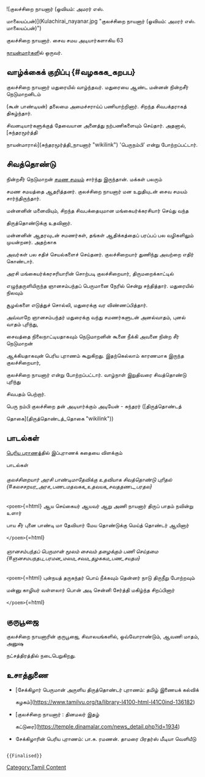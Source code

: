 ![குலச்சிறை நாயனார் (ஓவியம்: அமரர் எஸ்.
மாலையப்பன்)](Kulachirai_nayanar.jpg "குலச்சிறை நாயனார் (ஓவியம்: அமரர் எஸ். மாலையப்பன்)")
குலச்சிறை நாயனார். சைவ சமய அடியார்களாகிய 63
[நாயன்மார்கள](நாயன்மார்கள் "wikilink")ில் ஒருவர்.

## வாழ்க்கைக் குறிப்பு {#வழககக_கறபப}

குலச்சிறை நாயனார் மதுரையில் வாழ்ந்தவர். மதுரையை ஆண்ட மன்னன் நின்றசீர் நெடுமாறனிடம்
(கூன் பாண்டியன்) தலைமை அமைச்சராய்ப் பணியாற்றினார். சிறந்த சிவபக்தராகத் திகழ்ந்தார்.
சிவனடியார்களுக்குத் தேவையான அனைத்து நற்பணிகளையும் செய்தார். அதனால், [சுந்தரமூர்த்தி
நாயன்மாரால்](சுந்தரமூர்த்தி_நாயனார் "wikilink") 'பெருநம்பி' என்று போற்றப்பட்டார்.

## சிவத்தொண்டு

நின்றசீர் நெடுமாறன் [சமண சமயம்](சமணம் "wikilink") சார்ந்து இருந்தான். மக்கள் பலரும்
சமண சமயத்தை ஆதரித்தனர். குலச்சிறை நாயனார் மன உறுதியுடன் சைவ சமயம் சார்ந்திருந்தார்.
மன்னனின் மனைவியும், சிறந்த சிவபக்தையுமான மங்கையர்க்கரசியார் செய்து வந்த
திருத்தொண்டுக்கு உதவினார்.

மன்னனின் ஆதரவுடன் சமணர்கள், தங்கள் ஆதிக்கத்தைப் பரப்பப் பல வழிகளிலும் முயன்றனர். அதற்காக
அவர்கள் பல சதிச் செயல்களைச் செய்தனர். குலச்சிறையார் துணிந்து அவற்றை எதிர் கொண்டார்.
அரசி மங்கையர்க்கரசரியாரின் சொற்படி குலச்சிறையார், திருமறைக்காட்டில்
எழுந்தருளியிருந்த ஞானசம்பந்தப் பெருமானை நேரில் சென்று சந்தித்தார். மதுரையில் நிலவும்
சூழல்களை எடுத்துச் சொல்லி, மதுரைக்கு வர விண்ணப்பித்தார்.

அவ்வாறே ஞானசம்பந்தர் மதுரைக்கு வந்து சமணர்களுடன் அனல்வாதம், புனல் வாதம் புரிந்து,
சைவத்தை நிலைநாட்டியதாகவும் நெடுமாறனின் கூனை நீக்கி அவனை நின்ற சீர் நெடுமாறன்
ஆக்கியதாகவுன் பெரிய புராணம் கூறுகிறது. இதற்கெல்லாம் காரணமாக இருந்த குலச்சிறையார்,
குலச்சிறை நாயனார் என்று போற்றப்பட்டார். வாழ்நாள் இறுதிவரை சிவத்தொண்டு புரிந்து
சிவபதம் பெற்றார்.

பெரு நம்பி குலச்சிறை தன் அடியார்க்கும் அடியேன் - சுந்தரர் ([திருத்தொண்டத்
தொகை](திருத்தொண்டத்_தொகை "wikilink"))

## பாடல்கள்

[பெரிய புராணத](பெரிய_புராணம் "wikilink")்தில் இப்புராணக் கதையை விளக்கும்
பாடல்கள்

###### குலச்சிறையார் அரசி பாண்டிமாதேவிக்கு உதவியாக சிவத்தொண்டு புரிதல் {#கலசசறயர_அரச_பணடமதவகக_உதவயக_சவததணட_பரதல}

`<poem>`{=html} ஆய செய்கையர் ஆயவர் ஆறு அணி நாயனார் திருப் பாதம் நவின்று உளார்
பாய சீர் புனை பாண்டி மா தேவியார் மேய தொண்டுக்கு மெய்த் தொண்டர் ஆயினார்
`</poem>`{=html}

###### ஞானசம்பந்தப் பெருமான் மூலம் சைவம் தழைக்கும் பணி செய்தமை {#ஞனசமபநதப_பரமன_மலம_சவம_தழககம_பண_சயதம}

`<poem>`{=html} புன்நயத் தருகந்தர் பொய் நீக்கவும் தென்னர் நாடு திருநீறு போற்றவும்
மன்னு காழியர் வள்ளலார் பொன் அடி சென்னி சேர்த்தி மகிழ்ந்த சிறப்பினார்
`</poem>`{=html}

## குருபூஜை

குலச்சிறை நாயனாரின் குருபூஜை, சிவாலயங்களில், ஒவ்வோராண்டும், ஆவணி மாதம், அனுஷ
நட்சத்திரத்தில் நடைபெறுகிறது.

## உசாத்துணை

-   [சேக்கிழார் பெருமான் அருளிய திருத்தொண்டர் புராணம்: தமிழ் இணையக் கல்விக்
    கழகம்](https://www.tamilvu.org/ta/library-l4100-html-l41C0ind-136182)
-   [குலச்சிறை நாயனார் : தினமலர் இதழ்
    கட்டுரை](https://temple.dinamalar.com/news_detail.php?id=1934)
-   சேக்கிழாரின் பெரிய புராணம்: பா.சு. ரமணன். தாமரை பிரதர்ஸ் மீடியா வெளியீடு

```{=mediawiki}
{{Finalised}}
```
[Category:Tamil Content](Category:Tamil_Content "wikilink")
